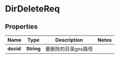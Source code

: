# DirDeleteReq

## Properties
Name | Type | Description | Notes
------------ | ------------- | ------------- | -------------
**docid** | **String** | 要删除的目录gns路径 | 
